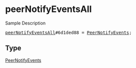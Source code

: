 # peerNotifyEventsAll

Sample Description

<pre>
<a href="../constructor/peerNotifyEventsAll.md">peerNotifyEventsAll</a>#6d1ded88 = <a href="../type/PeerNotifyEvents.md">PeerNotifyEvents</a>;</pre>

## Type

<a href="../type/PeerNotifyEvents.md">PeerNotifyEvents</a>
